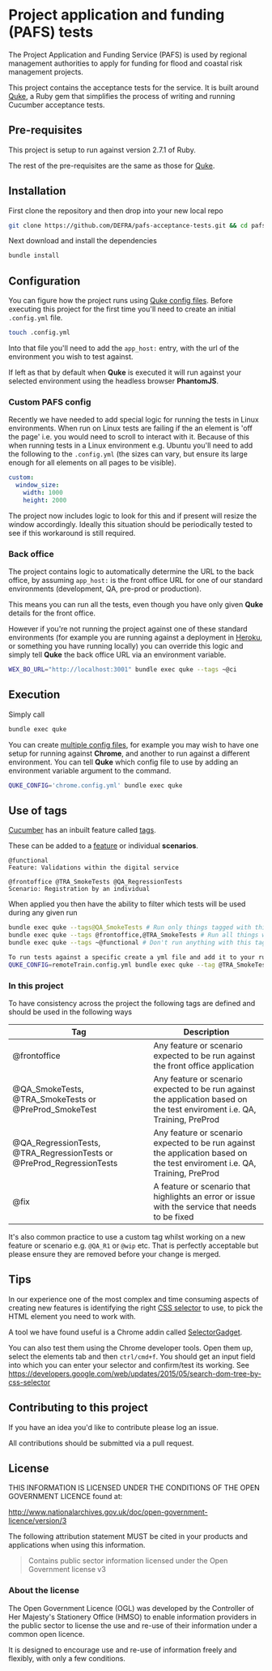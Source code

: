 # Project application and funding (PAFS) tests

The Project Application and Funding Service (PAFS) is used by regional management authorities to apply for funding for flood and coastal risk management projects.

This project contains the acceptance tests for the service. It is built around [Quke](https://github.com/DEFRA/quke), a Ruby gem that simplifies the process of writing and running Cucumber acceptance tests.

## Pre-requisites

This project is setup to run against version 2.7.1 of Ruby.

The rest of the pre-requisites are the same as those for [Quke](https://github.com/DEFRA/quke#pre-requisites).

## Installation

First clone the repository and then drop into your new local repo

```bash
git clone https://github.com/DEFRA/pafs-acceptance-tests.git && cd pafs-acceptance-tests
```

Next download and install the dependencies

```bash
bundle install
```

## Configuration

You can figure how the project runs using [Quke config files](https://github.com/DEFRA/quke#configuration). Before executing this project for the first time you'll need to create an initial `.config.yml` file.

```bash
touch .config.yml
```

Into that file you'll need to add the `app_host:` entry, with the url of the environment you wish to test against.

If left as that by default when **Quke** is executed it will run against your selected environment using the headless browser **PhantomJS**.

### Custom PAFS config

Recently we have needed to add special logic for running the tests in Linux environments. When run on Linux tests are failing if the an element is 'off the page' i.e. you would need to scroll to interact with it. Because of this when running tests in a Linux environment e.g. Ubuntu you'll need to add the following to the `.config.yml` (the sizes can vary, but ensure its large enough for all elements on all pages to be visible).

```yaml
custom:
  window_size:
    width: 1000
    height: 2000
```

The project now includes logic to look for this and if present will resize the window accordingly. Ideally this situation should be periodically tested to see if this workaround is still required.

### Back office

The project contains logic to automatically determine the URL to the back office, by assuming `app_host:` is the front office URL for one of our standard environments (development, QA, pre-prod or production).

This means you can run all the tests, even though you have only given **Quke** details for the front office.

However if you're not running the project against one of these standard environments (for example you are running against a deployment in [Heroku](https://heroku.com), or something you have running locally) you can override this logic and simply tell **Quke** the back office URL via an environment variable.

```bash
WEX_BO_URL="http://localhost:3001" bundle exec quke --tags ~@ci
```

## Execution

Simply call

```bash
bundle exec quke
```

You can create [multiple config files](https://github.com/DEFRA/quke#multiple-configs), for example you may wish to have one setup for running against **Chrome**, and another to run against a different environment. You can tell **Quke** which config file to use by adding an environment variable argument to the command.

```bash
QUKE_CONFIG='chrome.config.yml' bundle exec quke
```

## Use of tags

[Cucumber](https://cucumber.io/) has an inbuilt feature called [tags](https://github.com/cucumber/cucumber/wiki/Tags).

These can be added to a [feature](https://github.com/cucumber/cucumber/wiki/Feature-Introduction) or individual **scenarios**.

```gherkin
@functional
Feature: Validations within the digital service
```

```gherkin
@frontoffice @TRA_SmokeTests @QA_RegressionTests
Scenario: Registration by an individual
```

When applied you then have the ability to filter which tests will be used during any given run

```bash
bundle exec quke --tags@QA_SmokeTests # Run only things tagged with this
bundle exec quke --tags @frontoffice,@TRA_SmokeTests # Run all things with these tags
bundle exec quke --tags ~@functional # Don't run anything with this tag (run everything else)

To run tests against a specific create a yml file and add it to your run line
QUKE_CONFIG=remoteTrain.config.yml bundle exec quke --tag @TRA_SmokeTests
```

### In this project

To have consistency across the project the following tags are defined and should be used in the following ways

|Tag|Description|
|---|---|
|@frontoffice|Any feature or scenario expected to be run against the front office application|
|@QA_SmokeTests, @TRA_SmokeTests or @PreProd_SmokeTest|Any feature or scenario expected to be run against the application based on the test enviroment i.e. QA, Training, PreProd|
|@QA_RegressionTests, @TRA_RegressionTests or @PreProd_RegressionTests|Any feature or scenario expected to be run against the application based on the test enviroment i.e. QA, Training, PreProd|
|@fix|A feature or scenario that highlights an error or issue with the service that needs to be fixed|

It's also common practice to use a custom tag whilst working on a new feature or scenario e.g. `@QA_R1` or `@wip` etc. That is perfectly acceptable but please ensure they are removed before your change is merged.

## Tips

In our experience one of the most complex and time consuming aspects of creating new features is identifying the right [CSS selector](http://www.w3schools.com/cssref/css_selectors.asp) to use, to pick the HTML element you need to work with.

A tool we have found useful is a Chrome addin called [SelectorGadget](http://selectorgadget.com/).

You can also test them using the Chrome developer tools. Open them up, select the elements tab and then `ctrl/cmd+f`. You should get an input field into which you can enter your selector and confirm/test its working. See <https://developers.google.com/web/updates/2015/05/search-dom-tree-by-css-selector>

## Contributing to this project

If you have an idea you'd like to contribute please log an issue.

All contributions should be submitted via a pull request.

## License

THIS INFORMATION IS LICENSED UNDER THE CONDITIONS OF THE OPEN GOVERNMENT LICENCE found at:

<http://www.nationalarchives.gov.uk/doc/open-government-licence/version/3>

The following attribution statement MUST be cited in your products and applications when using this information.

> Contains public sector information licensed under the Open Government license v3

### About the license

The Open Government Licence (OGL) was developed by the Controller of Her Majesty's Stationery Office (HMSO) to enable information providers in the public sector to license the use and re-use of their information under a common open licence.

It is designed to encourage use and re-use of information freely and flexibly, with only a few conditions.
